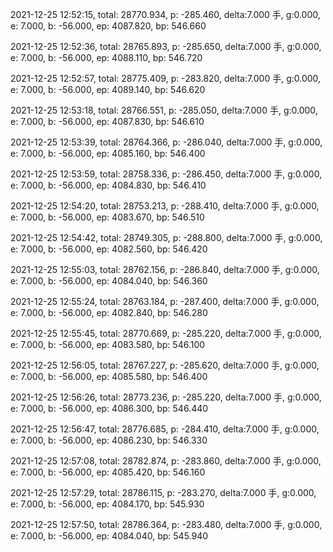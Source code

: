 2021-12-25 12:52:15, total: 28770.934, p: -285.460, delta:7.000 手, g:0.000, e: 7.000, b: -56.000, ep: 4087.820, bp: 546.660

2021-12-25 12:52:36, total: 28765.893, p: -285.650, delta:7.000 手, g:0.000, e: 7.000, b: -56.000, ep: 4088.110, bp: 546.720

2021-12-25 12:52:57, total: 28775.409, p: -283.820, delta:7.000 手, g:0.000, e: 7.000, b: -56.000, ep: 4089.140, bp: 546.620

2021-12-25 12:53:18, total: 28766.551, p: -285.050, delta:7.000 手, g:0.000, e: 7.000, b: -56.000, ep: 4087.830, bp: 546.610

2021-12-25 12:53:39, total: 28764.366, p: -286.040, delta:7.000 手, g:0.000, e: 7.000, b: -56.000, ep: 4085.160, bp: 546.400

2021-12-25 12:53:59, total: 28758.336, p: -286.450, delta:7.000 手, g:0.000, e: 7.000, b: -56.000, ep: 4084.830, bp: 546.410

2021-12-25 12:54:20, total: 28753.213, p: -288.410, delta:7.000 手, g:0.000, e: 7.000, b: -56.000, ep: 4083.670, bp: 546.510

2021-12-25 12:54:42, total: 28749.305, p: -288.800, delta:7.000 手, g:0.000, e: 7.000, b: -56.000, ep: 4082.560, bp: 546.420

2021-12-25 12:55:03, total: 28762.156, p: -286.840, delta:7.000 手, g:0.000, e: 7.000, b: -56.000, ep: 4084.040, bp: 546.360

2021-12-25 12:55:24, total: 28763.184, p: -287.400, delta:7.000 手, g:0.000, e: 7.000, b: -56.000, ep: 4082.840, bp: 546.280

2021-12-25 12:55:45, total: 28770.669, p: -285.220, delta:7.000 手, g:0.000, e: 7.000, b: -56.000, ep: 4083.580, bp: 546.100

2021-12-25 12:56:05, total: 28767.227, p: -285.620, delta:7.000 手, g:0.000, e: 7.000, b: -56.000, ep: 4085.580, bp: 546.400

2021-12-25 12:56:26, total: 28773.236, p: -285.220, delta:7.000 手, g:0.000, e: 7.000, b: -56.000, ep: 4086.300, bp: 546.440

2021-12-25 12:56:47, total: 28776.685, p: -284.410, delta:7.000 手, g:0.000, e: 7.000, b: -56.000, ep: 4086.230, bp: 546.330

2021-12-25 12:57:08, total: 28782.874, p: -283.860, delta:7.000 手, g:0.000, e: 7.000, b: -56.000, ep: 4085.420, bp: 546.160

2021-12-25 12:57:29, total: 28786.115, p: -283.270, delta:7.000 手, g:0.000, e: 7.000, b: -56.000, ep: 4084.170, bp: 545.930

2021-12-25 12:57:50, total: 28786.364, p: -283.480, delta:7.000 手, g:0.000, e: 7.000, b: -56.000, ep: 4084.040, bp: 545.940